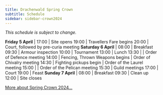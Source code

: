 ```yaml
---
title: Drachenwald Spring Crown
subtitle: Schedule
sidebar: sidebar-crown2024
---
```





<div class="row text-center mb-3">
  <em>This schedule is subject to change.</em>
</div>


**Friday 5 April** |
17:00 | Site opens
19:00 | Travellers Fare begins
20:00 | Court, followed by pre-curia meeting
**Saturday 6 April** |
08:00 | Breakfast
09:30 | Armour inspection
10:00 | Tournament
13:00 | Lunch
13:30 |                                |  Order of Defence meeting
14:00 | Fencing, Thrown Weapons begins |  Order of Chivalry meeting
14:30 | Fighting pickups begin         |  Order of the Laurel meeting
15:00 |                                |  Order of the Pelican meeting
15:30 | Guild meetings
17:00 | Court
19:00 | Feast
**Sunday 7 April** |
08:00 | Breakfast
09:30 | Clean up
12:00 | Site closes






<div class="row text-center my-3">
  <div class="col">
    <a role="button" class="btn btn-primary shadow" href="/events/2024/crown/">More about Spring Crown 2024...</a>
  </div>
</div>
